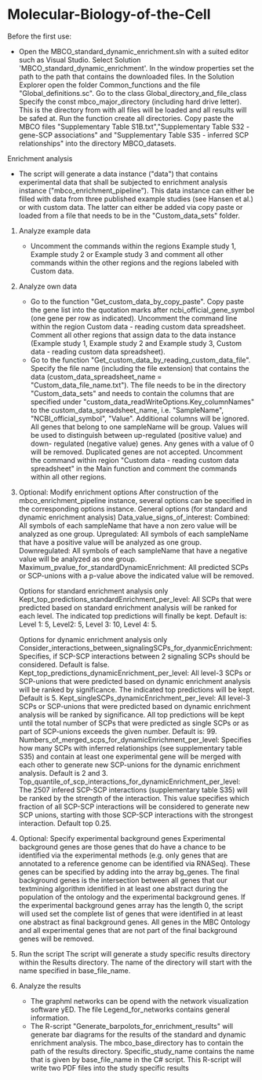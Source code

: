 # Molecular-Biology-of-the-Cell
Before the first use:
- Open the MBCO_standard_dynamic_enrichment.sln with a suited editor such as Visual Studio.
Select Solution 'MBCO_standard_dynamic_enrichment'. In the window properties set the path to the path that contains the downloaded files.
In the Solution Explorer open the folder Common_functions and the file "Global_definitions.sc".
Go to the class Global_directory_and_file_class
Specify the const mbco_major_directory (including hard drive letter). This is the directory from with all files will be loaded and all results will be safed at.
Run the function create all directories.
Copy paste the MBCO files "Supplementary Table S1B.txt","Supplementary Table S32 - gene-SCP associations" and "Supplementary Table S35 - inferred SCP relationships" into the directory MBCO_datasets.

Enrichment analysis
- The script will generate a data instance ("data") that contains experimental data that shall be subjected to enrichment analysis instance ("mbco_enrichment_pipeline"). This data instance can either be filled with data from three published example studies (see Hansen et al.) or with custom data. The latter can either be added via copy paste or loaded from a file that needs to be in the "Custom_data_sets" folder.

1) Analyze example data
   - Uncomment the commands within the regions Example study 1, Example study 2 or Example study 3 and comment all other commands within
   the other regions and the regions labeled with Custom data.
   
2) Analyze own data
   - Go to the function "Get_custom_data_by_copy_paste". Copy paste the gene list into the quotation marks after
   ncbi_official_gene_symbol (one gene per row as indicated). Uncomment the command line within the region Custom data - reading custom
   data spreadsheet. Comment all other regions that assign data to the data instance (Example study 1, Example study 2 and Example study
   3, Custom data - reading custom data spreadsheet).
   - Go to the function "Get_custom_data_by_reading_custom_data_file". Specify the file name (including the file extension) that
   contains the data (custom_data_spreadsheet_name = "Custom_data_file_name.txt"). The file needs to be in the directory
   "Custom_data_sets" and needs to contain the columns that are specified under "custom_data_readWriteOptions.Key_columnNames"
   to the custom_data_spreadsheet_name, i.e. "SampleName", "NCBI_official_symbol", "Value". Additional columns will be ignored. All
   genes that belong to one sampleName will be group. Values will be used to distinguish between up-regulated (positive value) and down-
   regulated (negative value) genes. Any genes with a value of 0 will be removed. Duplicated genes are not accepted. Uncomment the
   command within region "Custom data - reading custom data spreadsheet" in the Main function and comment the commands within all other
   regions.
  
3) Optional: Modify enrichment options
   After construction of the mbco_enrichment_pipeline instance, several options can be specified in the corresponding options instance.
   General options (for standard and dynamic enrichment analysis)
   Data_value_signs_of_interest: Combined: All symbols of each sampleName that have a non zero value will be analyzed as one group.
                                 Upregulated: All symbols of each sampleName that have a positive value will be analyzed as one group.
                                 Downregulated: All symbols of each sampleName that have a negative value will be analyzed as one group.
   Maximum_pvalue_for_standardDynamicEnrichment: All predicted SCPs or SCP-unions with a p-value above the indicated value will be
                                                 removed.
                                                 
   Options for standard enrichment analysis only
   Kept_top_predictions_standardEnrichment_per_level: All SCPs that were predicted based on standard enrichment analysis will be ranked
                                                      for each level. The indicated top predictions will finally be kept. 
                                                      Default is: Level 1: 5, Level2: 5, Level 3: 10, Level 4: 5.
                                                      
   Options for dynamic enrichment analysis only
   Consider_interactions_between_signalingSCPs_for_dyanmicEnrichment: Specifies, if SCP-SCP interactions between 2 signaling SCPs should
   be considered. Default is false.
   Kept_top_predictions_dynamicEnrichment_per_level: All level-3 SCPs or SCP-unions that were predicted based on dynamic enrichment
                                                     analysis will be ranked by significance. The indicated top predictions will be
                                                     kept. Default is 5.
   Kept_singleSCPs_dynamicEnrichment_per_level: All level-3 SCPs or SCP-unions that were predicted based on dynamic enrichment
                                                analysis will be ranked by significance. All top predictions will be kept until the
                                                total number of SCPs that were predicted as single SCPs or as part of SCP-unions exceeds
                                                the given number. Default is: 99.
   Numbers_of_merged_scps_for_dynamicEnrichment_per_level: Specifies how many SCPs with inferred relationships (see supplementary table
                                                           S35) and contain at least one experimental gene will be merged with each
                                                           other to generate new SCP-unions for the dynamic enrichment analysis. 
                                                           Default is 2 and 3.
   Top_quantile_of_scp_interactions_for_dynamicEnrichment_per_level: The 2507 infered SCP-SCP interactions (supplementary table S35)
                                                                     will be ranked by the strength of the interaction. This value
                                                                     specifies which fraction of all SCP-SCP interactions will be
                                                                     considered to generate new SCP unions, starting with those SCP-SCP
                                                                     interactions with the strongest interaction. Default top 0.25.

4) Optional: Specify experimental background genes
   Experimental background genes are those genes that do have a chance to be identified via the experimental methods (e.g. only genes
   that are annotated to a reference genome can be identified via RNASeq). These genes can be specified by adding into the array
   bg_genes. The final background genes is the intersection between all genes that our textmining algorithm identified in at least one
   abstract during the population of the ontology and the experimental background genes. If the experimental background genes array has
   the length 0, the script will used set the complete list of genes that were identified in at least one abstract as final background
   genes. All genes in the MBC Ontology and all experimental genes that are not part of the final background genes will be removed.
                  
5) Run the script
   The script will generate a study specific results directory within the Results directory. The name of the directory will start with
   the name specified in base_file_name.

6) Analyze the results
   - The graphml networks can be opend with the network visualization software yED. The file Legend_for_networks contains general
   information.
   - The R-script "Generate_barpolots_for_enrichment_results" will generate bar diagrams for the results of the standard and dynamic
   enrichment analysis. The mbco_base_directory has to contain the path of the results directory. Specific_study_name contains the name
   that is given by base_file_name in the C# script. This R-script will write two PDF files into the study specific results
   
